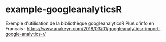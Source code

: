 # example-googleanalyticsR
Exemple d'utilisation de la bibliothèque googleanalyticsR
Plus d'info en Français : https://www.anakeyn.com/2018/03/01/googleanalyticsr-import-google-analytics-r/
